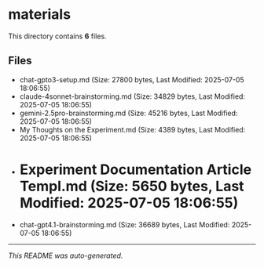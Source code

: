# materials

This directory contains **6** files.

## Files

- chat-gpto3-setup.md (Size: 27800 bytes, Last Modified: 2025-07-05 18:06:55)
- claude-4sonnet-brainstorming.md (Size: 34829 bytes, Last Modified: 2025-07-05 18:06:55)
- gemini-2.5pro-brainstorming.md (Size: 45216 bytes, Last Modified: 2025-07-05 18:06:55)
- My Thoughts on the Experiment.md (Size: 4389 bytes, Last Modified: 2025-07-05 18:06:55)
- # Experiment Documentation Article Templ.md (Size: 5650 bytes, Last Modified: 2025-07-05 18:06:55)
- chat-gpt4.1-brainstorming.md (Size: 36689 bytes, Last Modified: 2025-07-05 18:06:55)

---
*This README was auto-generated.*
